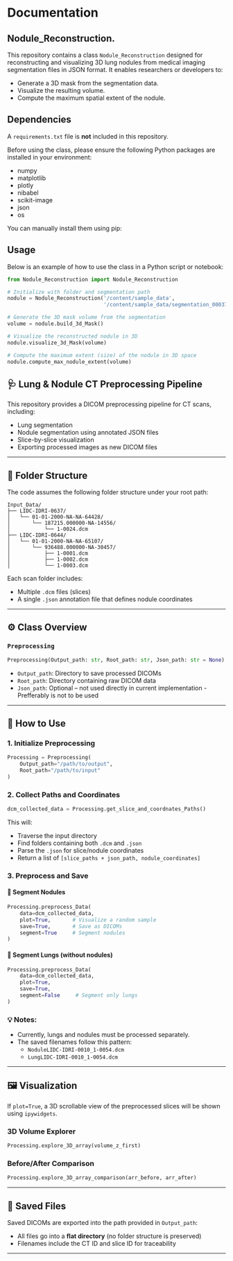 Documentation 
==========

Nodule_Reconstruction.
----------------------

This repository contains a class `Nodule_Reconstruction` designed for reconstructing and visualizing 3D lung nodules from medical imaging segmentation files in JSON format. It enables researchers or developers to:
- Generate a 3D mask from the segmentation data.
- Visualize the resulting volume.
- Compute the maximum spatial extent of the nodule.

Dependencies
-------------
A `requirements.txt` file is **not** included in this repository.

Before using the class, please ensure the following Python packages are installed in your environment:
- numpy
- matplotlib
- plotly
- nibabel
- scikit-image
- json
- os

You can manually install them using pip:

Usage
------
Below is an example of how to use the class in a Python script or notebook:

```python
from Nodule_Reconstruction import Nodule_Reconstruction

# Initialize with folder and segmentation path
nodule = Nodule_Reconstruction('/content/sample_data',
                               '/content/sample_data/segmentation_00037.json')

# Generate the 3D mask volume from the segmentation
volume = nodule.build_3d_Mask()

# Visualize the reconstructed nodule in 3D
nodule.visualize_3d_Mask(volume)

# Compute the maximum extent (size) of the nodule in 3D space
nodule.compute_max_nodule_extent(volume)
````


🩺 Lung & Nodule CT Preprocessing Pipeline
-------------------------------------------

This repository provides a DICOM preprocessing pipeline for CT scans, including:
- Lung segmentation
- Nodule segmentation using annotated JSON files
- Slice-by-slice visualization
- Exporting processed images as new DICOM files

---

## 📂 Folder Structure

The code assumes the following folder structure under your root path:

```
Input_Data/
├── LIDC-IDRI-0637/
│   └── 01-01-2000-NA-NA-64428/
│       └── 187215.000000-NA-14556/
│           └── 1-0024.dcm
├── LIDC-IDRI-0644/
│   └── 01-01-2000-NA-NA-65107/
│       └── 936488.000000-NA-30457/
│           ├── 1-0001.dcm
│           ├── 1-0002.dcm
│           └── 1-0003.dcm
```

Each scan folder includes:
- Multiple `.dcm` files (slices)
- A single `.json` annotation file that defines nodule coordinates

---

## ⚙️ Class Overview

### `Preprocessing`

```python
Preprocessing(Output_path: str, Root_path: str, Json_path: str = None)
```

- `Output_path`: Directory to save processed DICOMs
- `Root_path`: Directory containing raw DICOM data
- `Json_path`: Optional – not used directly in current implementation - Prefferably is not to be used

---

## 🚀 How to Use

### 1. Initialize Preprocessing
```python
Processing = Preprocessing(
    Output_path="/path/to/output",
    Root_path="/path/to/input"
)
```

### 2. Collect Paths and Coordinates
```python
dcm_collected_data = Processing.get_slice_and_coordnates_Paths()
```
This will:
- Traverse the input directory
- Find folders containing both `.dcm` and `.json`
- Parse the `.json` for slice/nodule coordinates
- Return a list of `[slice_paths + json_path, nodule_coordinates]`

### 3. Preprocess and Save

#### 🔸 Segment Nodules
```python
Processing.preprocess_Data(
    data=dcm_collected_data,
    plot=True,       # Visualize a random sample
    save=True,       # Save as DICOMs
    segment=True     # Segment nodules
)
```

#### 🔹 Segment Lungs (without nodules)
```python
Processing.preprocess_Data(
    data=dcm_collected_data,
    plot=True,
    save=True,
    segment=False     # Segment only lungs
)
```

### 💡 Notes:
- Currently, lungs and nodules must be processed separately.
- The saved filenames follow this pattern:  
  - `NoduleLIDC-IDRI-0010_1-0054.dcm`  
  - `LungLIDC-IDRI-0010_1-0054.dcm`

---

## 🖼 Visualization

If `plot=True`, a 3D scrollable view of the preprocessed slices will be shown using `ipywidgets`.

### 3D Volume Explorer
```python
Processing.explore_3D_array(volume_z_first)
```

### Before/After Comparison
```python
Processing.explore_3D_array_comparison(arr_before, arr_after)
```

---

## 💾 Saved Files

Saved DICOMs are exported into the path provided in `Output_path`:
- All files go into a **flat directory** (no folder structure is preserved)
- Filenames include the CT ID and slice ID for traceability

---
